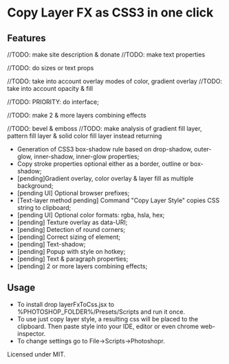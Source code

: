 Copy Layer FX as CSS3 in one click
============================================================
<h2>Features</h2>
//TODO: make site description & donate
//TODO: make text properties

//TODO: do sizes or text props

//TODO: take into account overlay modes of color, gradient overlay
//TODO: take into account opacity & fill

//TODO: PRIORITY: do interface;

//TODO: make 2 & more layers combining effects
    
//TODO: bevel & emboss
//TODO: make analysis of gradient fill layer, pattern fill layer & solid color fill layer instead returning
<ul>
	<li>Generation of CSS3 box-shadow rule based on drop-shadow, outer-glow, inner-shadow, inner-glow properties;</li>
	<li>Copy stroke properties optional either as a border, outline or box-shadow;</li>
	<li>[pending]Gradient overlay, color overlay & layer fill as multiple background;</li>
	<li>[pending UI] Optional browser prefixes;</li>
	<li>[Text-layer method pending] Command "Copy Layer Style" copies CSS string to clipboard;</li>
	<li>[pending UI] Optional color formats: rgba, hsla, hex; </li>
	<li>[pending] Texture overlay as data-URI;</li>
	<li>[pending] Detection of round corners;</li>
	<li>[pending] Correct sizing of element;</li>
	<li>[pending] Text-shadow;</li>
	<li>[pending] Popup with style on hotkey;</li>
	<li>[pending] Text & paragraph properties;</li>
	<li>[pending] 2 or more layers combining effects;</li>
</ul>

<h2>Usage</h2>
<ul>
	<li>To install drop layerFxToCss.jsx to %PHOTOSHOP_FOLDER%/Presets/Scripts and run it once.</li>
	<li>To use just copy layer style, a resulting css will be placed to the clipboard. Then paste style into your IDE, editor or even chrome web-inspector.</li>
	<li>To change settings go to File→Scripts→Photoshopr. </li>
</ul>

<p>Licensed under MIT.</p>
